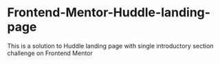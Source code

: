 # Frontend-Mentor-Huddle-landing-page
This is a solution to  Huddle landing page with single introductory section challenge on Frontend Mentor
